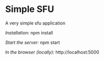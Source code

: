 # Simple SFU
A very simple sfu application

*Installation:*
npm install

*Start the server:*
npm start

*In the browser (locally):*
http://localhost:5000
